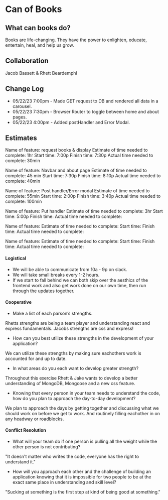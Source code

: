 # Can of Books

## What can books do?

Books are life-changing. They have the power to enlighten, educate, entertain, heal, and help us grow.

## Collaboration

Jacob Bassett & Rhett Beardemphl

## Change Log

* 05/22/23 7:00pm - Made GET request to DB and rendered all data in a carousel.
* 05/22/23 7:30pm - Browser Router to toggle between home and about pages.
* 05/22/23 4:00pm - Added postHandler and Error Modal.

## Estimates

Name of feature: request books & display
Estimate of time needed to complete: 1hr
Start time: 7:00p
Finish time: 7:30p
Actual time needed to complete: 30min

Name of feature: Navbar and about page
Estimate of time needed to complete: 45 min
Start time: 7:30p
Finish time: 8:10p
Actual time needed to complete: 40min

Name of feature: Post handler/Error modal
Estimate of time needed to complete: 55min
Start time: 2:00p
Finish time: 3:40p
Actual time needed to complete: 100min

Name of feature: Put handler
Estimate of time needed to complete: 3hr
Start time: 5:00p
Finish time: 
Actual time needed to complete: 

Name of feature: 
Estimate of time needed to complete: 
Start time: 
Finish time: 
Actual time needed to complete: 

Name of feature: 
Estimate of time needed to complete: 
Start time: 
Finish time: 
Actual time needed to complete: 

#### Logistical

- We will be able to communicate from 10a - 9p on slack.
- We will take small breaks every 1-2 hours.
- If we start to fall behind we can both skip over the aesthics of the frontend work and also get work done on our own time, then run through the updates together.

#### Cooperative

- Make a list of each parson’s strengths.

Rhetts strengths are being a team player and understanding react and express fundamentals.
Jacobs strengths are css and express!

- How can you best utilize these strengths in the development of your application?

We can utilize these strengths by making sure eachothers work is accounted for and up to date.

- In what areas do you each want to develop greater strength?

Throughout this exercise Rhett & Jake wants to develop a better understanding of MongoDB, Mongoose and a new css feature.

- Knowing that every person in your team needs to understand the code, how do you plan to approach the day-to-day development?

We plan to approach the days by getting together and discussing what we should work on before we get to work. And routinely filling eachother in on any headway or roadblocks.

#### Conflict Resolution

- What will your team do if one person is pulling all the weight while the other person is not contributing?

"It doesn't matter who writes the code, everyone has the right to understand it."

- How will you approach each other and the challenge of building an application knowing that it is impossible for two people to be at the exact same place in understanding and skill level?

"Sucking at something is the first step at kind of being good at something."
